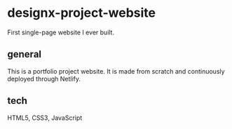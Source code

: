 # designx-project-website
First single-page website I ever built.

## general
This is a portfolio project website. It is made from scratch and continuously deployed through Netlify.

## tech
HTML5, CSS3, JavaScript

